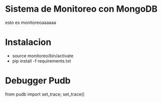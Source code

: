 Sistema de Monitoreo con MongoDB
================================


esto es monitoreoaaaaaa


Instalacion
=========
* source monitoreo/bin/activate
* pip install -f requirements.txt

Debugger Pudb
=============

from pudb import set_trace; set_trace()






